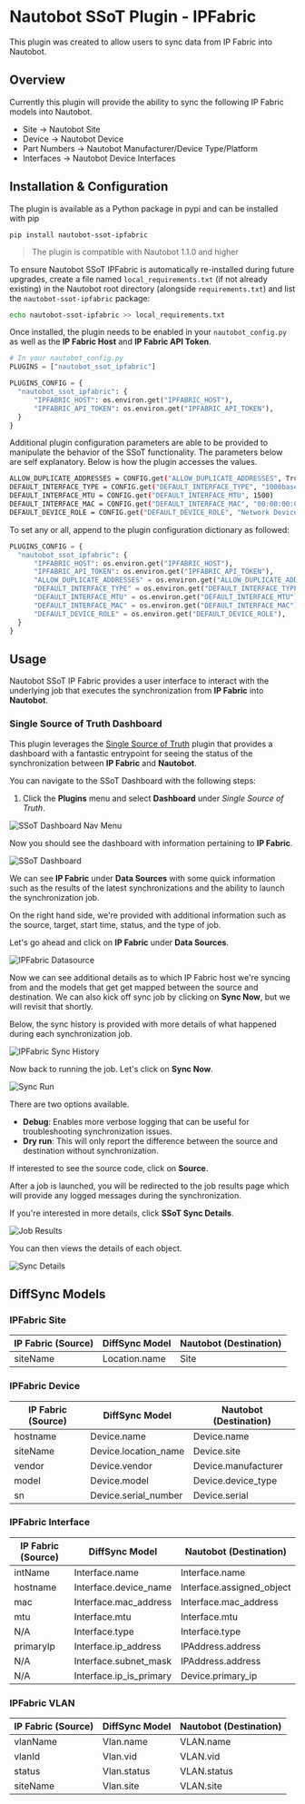 # Nautobot SSoT Plugin - IPFabric

This plugin was created to allow users to sync data from IP Fabric into Nautobot.

## Overview

Currently this plugin will provide the ability to sync the following IP Fabric models into Nautobot.

- Site -> Nautobot Site
- Device -> Nautobot Device
- Part Numbers -> Nautobot Manufacturer/Device Type/Platform
- Interfaces -> Nautobot Device Interfaces

## Installation & Configuration

The plugin is available as a Python package in pypi and can be installed with pip

```shell
pip install nautobot-ssot-ipfabric
```

> The plugin is compatible with Nautobot 1.1.0 and higher

To ensure Nautobot SSoT IPFabric is automatically re-installed during future upgrades, create a file named `local_requirements.txt` (if not already existing) in the Nautobot root directory (alongside `requirements.txt`) and list the `nautobot-ssot-ipfabric` package:

```bash
echo nautobot-ssot-ipfabric >> local_requirements.txt
```

Once installed, the plugin needs to be enabled in your `nautobot_config.py` as well as the **IP Fabric Host** and **IP Fabric API Token**.

```python
# In your nautobot_config.py
PLUGINS = ["nautobot_ssot_ipfabric"]

PLUGINS_CONFIG = {
  "nautobot_ssot_ipfabric": {
      "IPFABRIC_HOST": os.environ.get("IPFABRIC_HOST"),
      "IPFABRIC_API_TOKEN": os.environ.get("IPFABRIC_API_TOKEN"),
  }
}
```

Additional plugin configuration parameters are able to be provided to manipulate the behavior of the SSoT functionality.
The parameters below are self explanatory. Below is how the plugin accesses the values.

```bash
ALLOW_DUPLICATE_ADDRESSES = CONFIG.get("ALLOW_DUPLICATE_ADDRESSES", True)
DEFAULT_INTERFACE_TYPE = CONFIG.get("DEFAULT_INTERFACE_TYPE", "1000base-t")
DEFAULT_INTERFACE_MTU = CONFIG.get("DEFAULT_INTERFACE_MTU", 1500)
DEFAULT_INTERFACE_MAC = CONFIG.get("DEFAULT_INTERFACE_MAC", "00:00:00:00:00:01")
DEFAULT_DEVICE_ROLE = CONFIG.get("DEFAULT_DEVICE_ROLE", "Network Device")
```

To set any or all, append to the plugin configuration dictionary as followed:

```python
PLUGINS_CONFIG = {
  "nautobot_ssot_ipfabric": {
      "IPFABRIC_HOST": os.environ.get("IPFABRIC_HOST"),
      "IPFABRIC_API_TOKEN": os.environ.get("IPFABRIC_API_TOKEN"),
      "ALLOW_DUPLICATE_ADDRESSES" = os.environ.get("ALLOW_DUPLICATE_ADDRESSES"),
      "DEFAULT_INTERFACE_TYPE" = os.environ.get("DEFAULT_INTERFACE_TYPE"),
      "DEFAULT_INTERFACE_MTU" = os.environ.get("DEFAULT_INTERFACE_MTU"),
      "DEFAULT_INTERFACE_MAC" = os.environ.get("DEFAULT_INTERFACE_MAC"),
      "DEFAULT_DEVICE_ROLE" = os.environ.get("DEFAULT_DEVICE_ROLE"),
  }
}
```

## Usage

Nautobot SSoT IP Fabric provides a user interface to interact with the underlying job that executes the synchronization from **IP Fabric** into **Nautobot**.

### Single Source of Truth Dashboard

This plugin leverages the [Single Source of Truth](https://github.com/nautobot/nautobot-plugin-ssot) plugin that provides a dashboard with a fantastic entrypoint for seeing the status of the synchronization between **IP Fabric** and **Nautobot**.

You can navigate to the SSoT Dashboard with the following steps:

1. Click the **Plugins** menu and select **Dashboard** under *Single Source of Truth*.

![SSoT Dashboard Nav Menu](./images/nav_dashboard.png)

Now you should see the dashboard with information pertaining to **IP Fabric**.

![SSoT Dashboard](./images/dashboard.png)

We can see **IP Fabric** under **Data Sources** with some quick information such as the results of the latest synchronizations and the ability to launch the synchronization job.

On the right hand side, we're provided with additional information such as the source, target, start time, status, and the type of job.

Let's go ahead and click on **IP Fabric** under **Data Sources**.

![IPFabric Datasource](./images/ipfabric_datasource.png)

Now we can see additional details as to which IP Fabric host we're syncing from and the models that get get mapped between the source and destination. We can also kick off sync job by clicking on **Sync Now**, but we will revisit that shortly.

Below, the sync history is provided with more details of what happened during each synchronization job.

![IPFabric Sync History](./images/ipfabric_sync_history.png)

Now back to running the job. Let's click on **Sync Now**.

![Sync Run](./images/ipfabric_sync_run.png)

There are two options available.

- **Debug**: Enables more verbose logging that can be useful for troubleshooting synchronization issues.
- **Dry run**: This will only report the difference between the source and destination without synchronization.

If interested to see the source code, click on **Source**.

After a job is launched, you will be redirected to the job results page which will provide any logged messages during the synchronization.

If you're interested in more details, click **SSoT Sync Details**.

![Job Results](./images/job_results.png)

You can then views the details of each object.

![Sync Details](./images/sync_details.png)

## DiffSync Models

### IPFabric Site

| IP Fabric (Source) | DiffSync Model | Nautobot (Destination) |
| ------------------ | -------------- | ---------------------- |
| siteName           | Location.name  | Site                   |

### IPFabric Device

| IP Fabric (Source) | DiffSync Model       | Nautobot (Destination) |
| ------------------ | -------------------- | ---------------------- |
| hostname           | Device.name          | Device.name            |
| siteName           | Device.location_name | Device.site            |
| vendor             | Device.vendor        | Device.manufacturer    |
| model              | Device.model         | Device.device_type     |
| sn                 | Device.serial_number | Device.serial          |

### IPFabric Interface

| IP Fabric (Source) | DiffSync Model          | Nautobot (Destination)    |
| ------------------ | ----------------------- | ------------------------- |
| intName            | Interface.name          | Interface.name            |
| hostname           | Interface.device_name   | Interface.assigned_object |
| mac                | Interface.mac_address   | Interface.mac_address     |
| mtu                | Interface.mtu           | Interface.mtu             |
| N/A                | Interface.type          | Interface.type            |
| primaryIp          | Interface.ip_address    | IPAddress.address         |
| N/A                | Interface.subnet_mask   | IPAddress.address         |
| N/A                | Interface.ip_is_primary | Device.primary_ip         |

### IPFabric VLAN

| IP Fabric (Source) | DiffSync Model | Nautobot (Destination) |
| ------------------ | -------------- | ---------------------- |
| vlanName           | Vlan.name      | VLAN.name              |
| vlanId             | Vlan.vid       | VLAN.vid               |
| status             | Vlan.status    | VLAN.status            |
| siteName           | Vlan.site      | VLAN.site              |
